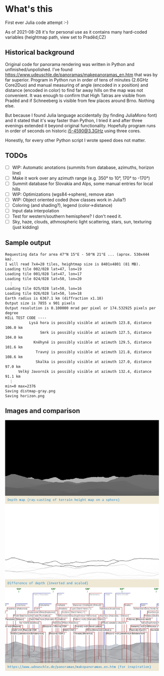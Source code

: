 # What's this

First ever Julia code attempt :-)

As of 2021-08-28 it's for personal use as it contains many hard-coded variables (heightmap path, view set to Praděd,CZ)

## Historical background

Original code for panorama rendering was written in Python and unfinished/unpolished.
I've found https://www.udeuschle.de/panoramas/makepanoramas_en.htm that was by far superior.
Program in Python run in order of tens of minutes (2.6GHz Core2Duo) and manual measuring of angle (encoded in x position) and distance (encoded in color) to find far away hills on the map was not convenient. It was enough to confirm that High Tatras are visible from Praděd and if Schneeberg is visible from few places around Brno. Nothing else.

But because I found Julia language accidentally (by finding JuliaMono font) and it stated that it's way faster than Python, I tried it and after three evenings extended it beyond original functionality. Hopefully program runs in order of seconds on historic i5-4590@3.3GHz using three cores.

Honestly, for every other Python script I wrote speed does not matter.

## TODOs

* [ ] WIP: Automatic anotations (summits from database, azimuths, horizon line)
* [ ] Make it work over any azimuth range (e.g. 350° to 10°, 170° to -170°)
* [ ] Summit database for Slovakia and Alps, some manual entries for local hills
* [ ] WIP: Optimizations (wgs84->sphere), remove atan
* [ ] WIP: Object oriented coded (how classes work in Julia?)
* [ ] Coloring (and shading?), legend (color->distance)
* [ ] Input data interpolation
* [ ] Test for western/southern hemisphere? I don't need it.
* [ ] Sky, haze, clouds, athmospheric light scattering, stars, sun, texturing (just kidding)

## Sample output

```
Requesting data for area 47°N 15°E - 50°N 21°E ... (aprox. 530x444 km).
I will read 7x4=28 tiles, heightmap size is 8401x4801 (81 MB).
Loading tile 002/028 lat=47, lon=19
Loading tile 001/028 lat=47, lon=17
Loading tile 024/028 lat=50, lon=20
  ⋮ 
Loading tile 025/028 lat=50, lon=16
Loading tile 026/028 lat=50, lon=18
Earth radius is 6367.1 km (diffraction x1.18)
Output size is 7855 x 901 pixels
Output resolution is 0.100000 mrad per pixel or 174.532925 pixels per degree
HILL TEST CODE ---- 
           Lysá hora is possibly visible at azimuth 123.8, distance 106.0 km
                Smrk is possibly visible at azimuth 127.5, distance 104.0 km
             Kněhyně is possibly visible at azimuth 129.5, distance 101.6 km
              Travný is possibly visible at azimuth 121.8, distance 108.6 km
              Skalka is possibly visible at azimuth 127.0, distance  97.0 km
      Velký Javorník is possibly visible at azimuth 132.4, distance  91.1 km
  ⋮         
min=0 max=2376
Saving distmap-gray.png
Saving horizon.png
```

## Images and comparison

![](pano-20210828.png)
